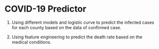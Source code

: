 # COVID-19 Predictor
1. Using different models and logistic curve to predict the infected cases for each county based on the data of confirmed case.

2. Using feature engineering to predict the death rate based on the medical conditions.
